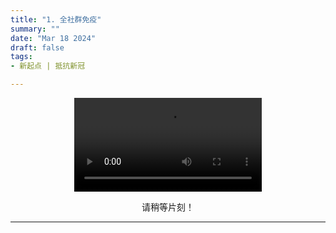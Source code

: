 ```yaml
---
title: "1. 全社群免疫"
summary: ""
date: "Mar 18 2024"
draft: false
tags:
- 新起点 | 抵抗新冠

---
```

<center>

<video controls>
  <source src="https://filedn.com/lASHf0LVqmwBNdJJL6RAY5y/Truth%20tv/Newstart%20-%20weimar/%E3%80%90%E6%96%B0%E8%B5%B7%E7%82%B9%E3%80%91%201.%20%E5%85%A8%E7%A4%BE%E7%BE%A4%E5%85%8D%E7%96%AB.mp4" type="video/mp4" />
  <p>
    Your browser doesn't support HTML5 video. Here is a
    <a href="https://filedn.com/lASHf0LVqmwBNdJJL6RAY5y/Truth%20tv/Newstart%20-%20weimar/%E3%80%90%E6%96%B0%E8%B5%B7%E7%82%B9%E3%80%91%201.%20%E5%85%A8%E7%A4%BE%E7%BE%A4%E5%85%8D%E7%96%AB.mp4">link to the video</a> instead.
  </p>
</video>

请稍等片刻！


---